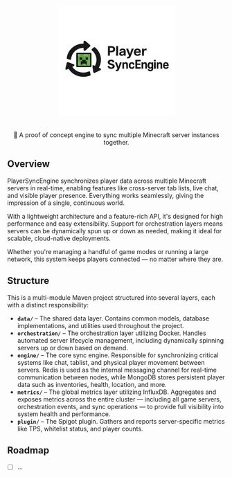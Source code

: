 <div align=center>
    <img src="./logo.png" width="272" height="256">
    <br /><br />
    <p>🔄 A proof of concept engine to sync multiple Minecraft server instances together.</p>
</div>

## Overview

PlayerSyncEngine synchronizes player data across multiple Minecraft servers in real-time, enabling features like cross-server tab lists, live chat, and visible player presence. Everything works seamlessly, giving the impression of a single, continuous world.

With a lightweight architecture and a feature-rich API, it's designed for high performance and easy extensibility. Support for orchestration layers means servers can be dynamically spun up or down as needed, making it ideal for scalable, cloud-native deployments.

Whether you're managing a handful of game modes or running a large network, this system keeps players connected — no matter where they are.

## Structure

This is a multi-module Maven project structured into several layers, each with a distinct responsibility:
- **`data/`** – The shared data layer. Contains common models, database implementations, and utilities used throughout the project.
- **`orchestration/`** – The orchestration layer utilizing Docker. Handles automated server lifecycle management, including dynamically spinning servers up or down based on demand.
- **`engine/`** – The core sync engine. Responsible for synchronizing critical systems like chat, tablist, and physical player movement between servers.
  Redis is used as the internal messaging channel for real-time communication between nodes, while MongoDB stores persistent player data such as inventories, health, location, and more.
- **`metrics/`** – The global metrics layer utilizing InfluxDB. Aggregates and exposes metrics across the entire cluster — including all game servers, orchestration events, and sync operations — to provide full visibility into system health and performance.
- **`plugin/`** – The Spigot plugin. Gathers and reports server-specific metrics like TPS, whitelist status, and player counts.

## Roadmap
- [ ] ...